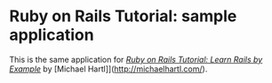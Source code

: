 # Ruby on Rails Tutorial: sample application

This is the same application for
[*Ruby on Rails Tutorial: Learn Rails by Example*](http://railstutorial.org) by [Michael Hartl]](http://michaelhartl.com/).
